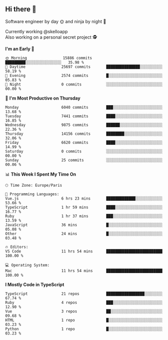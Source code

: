 ## Hi there 👋

Software engineer by day 🌞 and ninja by night 🌝

Currently working @skelloapp <br>
Also working on a personal secret project 🕵️

<!--START_SECTION:waka-->
**I'm an Early 🐤** 

```text
🌞 Morning                15886 commits       █████████░░░░░░░░░░░░░░░░   35.98 % 
🌆 Daytime                25697 commits       ███████████████░░░░░░░░░░   58.19 % 
🌃 Evening                2574 commits        █░░░░░░░░░░░░░░░░░░░░░░░░   05.83 % 
🌙 Night                  0 commits           ░░░░░░░░░░░░░░░░░░░░░░░░░   00.00 % 
```
📅 **I'm Most Productive on Thursday** 

```text
Monday                   6040 commits        ███░░░░░░░░░░░░░░░░░░░░░░   13.68 % 
Tuesday                  7441 commits        ████░░░░░░░░░░░░░░░░░░░░░   16.85 % 
Wednesday                9875 commits        ██████░░░░░░░░░░░░░░░░░░░   22.36 % 
Thursday                 14156 commits       ████████░░░░░░░░░░░░░░░░░   32.06 % 
Friday                   6620 commits        ████░░░░░░░░░░░░░░░░░░░░░   14.99 % 
Saturday                 0 commits           ░░░░░░░░░░░░░░░░░░░░░░░░░   00.00 % 
Sunday                   25 commits          ░░░░░░░░░░░░░░░░░░░░░░░░░   00.06 % 
```


📊 **This Week I Spent My Time On** 

```text
🕑︎ Time Zone: Europe/Paris

💬 Programming Languages: 
Vue.js                   6 hrs 23 mins       █████████████░░░░░░░░░░░░   53.66 % 
TypeScript               1 hr 59 mins        ████░░░░░░░░░░░░░░░░░░░░░   16.77 % 
Ruby                     1 hr 37 mins        ███░░░░░░░░░░░░░░░░░░░░░░   13.59 % 
JavaScript               36 mins             █░░░░░░░░░░░░░░░░░░░░░░░░   05.08 % 
Other                    24 mins             █░░░░░░░░░░░░░░░░░░░░░░░░   03.48 % 

🔥 Editors: 
VS Code                  11 hrs 54 mins      █████████████████████████   100.00 % 

💻 Operating System: 
Mac                      11 hrs 54 mins      █████████████████████████   100.00 % 
```

**I Mostly Code in TypeScript** 

```text
TypeScript               21 repos            █████████████████░░░░░░░░   67.74 % 
Ruby                     4 repos             ███░░░░░░░░░░░░░░░░░░░░░░   12.90 % 
Vue                      3 repos             ██░░░░░░░░░░░░░░░░░░░░░░░   09.68 % 
HTML                     1 repo              █░░░░░░░░░░░░░░░░░░░░░░░░   03.23 % 
Python                   1 repo              █░░░░░░░░░░░░░░░░░░░░░░░░   03.23 % 
```




<!--END_SECTION:waka-->

<!--
**antoinelncl/antoinelncl** is a ✨ _special_ ✨ repository because its `README.md` (this file) appears on your GitHub profile.

Here are some ideas to get you started:

- 🔭 I’m currently working on ...
- 🌱 I’m currently learning ...
- 👯 I’m looking to collaborate on ...
- 🤔 I’m looking for help with ...
- 💬 Ask me about ...
- 📫 How to reach me: ...
- 😄 Pronouns: ...
- ⚡ Fun fact: ...
-->
